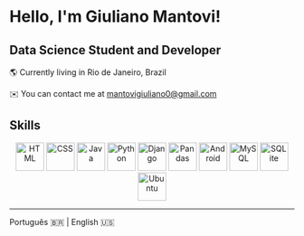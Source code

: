 # Hello, I'm Giuliano Mantovi!

## Data Science Student and Developer

🌎 Currently living in Rio de Janeiro, Brazil

✉️ You can contact me at mantovigiuliano0@gmail.com

## Skills
<p align="center">
  <img src="https://raw.githubusercontent.com/marwin1991/profile-technology-icons/refs/heads/main/icons/html.png" width="50" height="50" alt="HTML" />
  <img src="https://raw.githubusercontent.com/marwin1991/profile-technology-icons/refs/heads/main/icons/css.png" width="50" height="50" alt="CSS" />
  <img src="https://raw.githubusercontent.com/marwin1991/profile-technology-icons/refs/heads/main/icons/java.png" width="50" height="50" alt="Java" />
  <img src="https://raw.githubusercontent.com/marwin1991/profile-technology-icons/refs/heads/main/icons/python.png" width="50" height="50" alt="Python" />
  <img src="https://raw.githubusercontent.com/marwin1991/profile-technology-icons/refs/heads/main/icons/django.png" width="50" height="50" alt="Django" />
  <img src="https://raw.githubusercontent.com/marwin1991/profile-technology-icons/refs/heads/main/icons/pandas.png" width="50" height="50" alt="Pandas" />
  <img src="https://raw.githubusercontent.com/marwin1991/profile-technology-icons/refs/heads/main/icons/android.png" width="50" height="50" alt="Android" />
  <img src="https://raw.githubusercontent.com/marwin1991/profile-technology-icons/refs/heads/main/icons/mysql.png" width="50" height="50" alt="MySQL" />
  <img src="https://raw.githubusercontent.com/marwin1991/profile-technology-icons/refs/heads/main/icons/sqlite.png" width="50" height="50" alt="SQLite" />
  <img src="https://raw.githubusercontent.com/marwin1991/profile-technology-icons/refs/heads/main/icons/ubuntu.png" width="50" height="50" alt="Ubuntu" />
</p>

___

Português 🇧🇷 | English :us:
